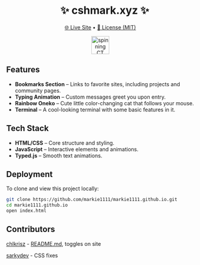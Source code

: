 <div id="user-content-toc">
  <ul align="center">
    <summary>
    <h1>✨ cshmark.xyz ✨</h1>
    </summary>
  </ul>
</div>

<div align=center>

[🌐 Live Site](https://cshmark.xyz) • [📄 License (MIT)](LICENSE)

<img src="assets/pfp.gif" width=48px alt="spinning CT">

</div>

## Features
- **Bookmarks Section** – Links to favorite sites, including projects and community pages.
- **Typing Animation** – Custom messages greet you upon entry.
- **Rainbow Oneko** – Cute little color-changing cat that follows your mouse.
- **Terminal** – A cool-looking terminal with some basic features in it.

## Tech Stack
- **HTML/CSS** – Core structure and styling.
- **JavaScript** – Interactive elements and animations.
- **Typed.js** – Smooth text animations.

## Deployment
To clone and view this project locally:
```bash
git clone https://github.com/markie1111/markie1111.github.io.git
cd markie1111.github.io
open index.html
```

## Contributors
[chlkrisz](https://github.com/chlkrisz) - [README.md](README.md), toggles on site

[sarkydev](https://github.com/sarkydev) - CSS fixes
